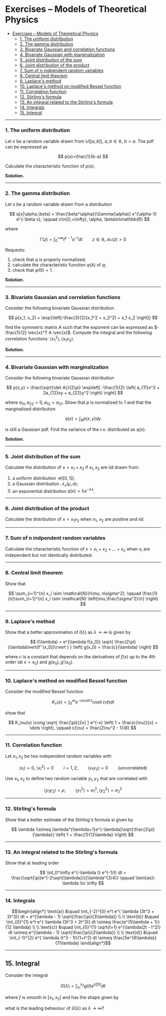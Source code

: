 <link rel="stylesheet" type="text/css" href="https://tikzjax.com/v1/fonts.css">
<script src="https://tikzjax.com/v1/tikzjax.js"></script>

<script type="text/x-mathjax-config">
    MathJax.Hub.Config({
    tex2jax: {
        skipTags: ['script', 'noscript', 'style', 'textarea', 'pre'],
        inlineMath: [['$','$']]
    }
    });
</script>
<script src="https://cdn.mathjax.org/mathjax/latest/MathJax.js?config=TeX-AMS-MML_HTMLorMML" type="text/javascript"></script>


# Exercises – Models of Theoretical Physics

- [Exercises – Models of Theoretical Physics](#exercises--models-of-theoretical-physics)
    - [1. The uniform distribution](#1-the-uniform-distribution)
    - [2. The gamma distribution](#2-the-gamma-distribution)
    - [3. Bivariate Gaussian and correlation functions](#3-bivariate-gaussian-and-correlation-functions)
    - [4. Bivariate Gaussian with marginalization](#4-bivariate-gaussian-with-marginalization)
    - [5. Joint distribution of the sum](#5-joint-distribution-of-the-sum)
    - [6. Joint distribution of the product](#6-joint-distribution-of-the-product)
    - [7. Sum of n indpendent random variables](#7-sum-of-n-indpendent-random-variables)
    - [8. Central limit theorem](#8-central-limit-theorem)
    - [9. Laplace's method](#9-laplaces-method)
    - [10. Laplace's method on modified Bessel function](#10-laplaces-method-on-modified-bessel-function)
    - [11. Correlation function](#11-correlation-function)
    - [12. Stirling's formula](#12-stirlings-formula)
    - [13. An integral related to the Stirling's formula](#13-an-integral-related-to-the-stirlings-formula)
    - [14. Integrals](#14-integrals)
  - [15. Integral](#15-integral)

---

### 1. The uniform distribution

Let $x$ be a random variable drawn from $U([a,b])$, $a,b\in\mathbb{R}$, $b>a$. The pdf can be expressed as

$$ p(x)=\frac{1}{b-a} $$ 

Calculate the characteristic function of $p(x)$.
 
**Solution.**

---
### 2. The gamma distribution

Let $x$ be a random variable drawn from a distribution

$$ q(x|\alpha,\beta) = \frac{\beta^\alpha}{\Gamma(\alpha)} x^{\alpha-1} e^{-\beta x}, \qquad x\in[0,+\infty), \alpha, \beta\in\mathbb{R} $$

where

$$ \Gamma(z) = \int_0^{+\infty} t^{z-1} e^{-t} dt \qquad z\in\mathbb{R}, \mathcal{Re}(z)>0 $$

Requests:
1. check that $q$ is properly normalized;
2. calculate the characteristic function $\varphi(k)$ of $q$;
3. check that $\varphi(0)=1$.

**Solution.**

---

### 3. Bivariate Gaussian and correlation functions

Consider the following bivariate Gaussian distribution

$$ p(x_1, x_2) = \exp{\left[-\frac{3}{2}(x_1^2 + x_2^2) + x_1 x_2 \right]} $$

find the symmetric matrix $A$ such that the exponent can be expressed as $-\frac{1}{2} \vec{x}^T A \vec{x}$. Compute the integral and the following correlation functions: $\langle x_1^2 \rangle, \langle x_1 x_2 \rangle$.

**Solution.**

---
### 4. Bivariate Gaussian with marginalization

Consider the following bivariate Gaussian distribution

$$ p(x,y) = \frac{\sqrt{\det A}}{2\pi} \exp\left[ -\frac{1}{2} \left( a_{11}x^2 + 2a_{12}xy + a_{22}y^2 \right) \right] $$

where $a_{11},a_{22}>0, a_{12}=a_{21}$. Show that $p$ is normalized to 1 and that the marginalized distribution

$$ q(x) = \int_{\mathbb{R}} p(x,y)dy $$

is still a Gaussian pdf. Find the variance of the r.v. distributed as $q(x)$.

**Solution.**

---

### 5. Joint distribution of the sum

Calculate the distribution of $x=x_1 + x_2$ if $x_1, x_2$ are iid drawn from:
1. a uniform distribution $\mathcal{U}([0,1])$;
2. a Gaussian distribution $\mathcal{N}_x(\mu,\sigma)$;
3. an exponential distribution $q(x) = \lambda e^{-\lambda x}$.

---

### 6. Joint distribution of the product

Calculate the distribution of $x=x_1 x_2$ when $x_1$, $x_2$ are positive and iid.

---

### 7. Sum of n indpendent random variables

Calculate the characteristic function of $x=x_1+x_2+\dots+x_n$ when $x_i$ are independent but not identically distributed.

---

### 8. Central limit theorem

Show that

$$ \sum_{i=1}^{n} x_i \sim \mathcal{N}(n\mu, n\sigma^2); \qquad \frac{1}{n}\sum_{i=1}^{n} x_i \sim \mathcal{N} \left(\mu,\frac{\sigma^2}{n} \right) $$

---

### 9. Laplace's method

Show that a better approximation of $I(\lambda)$ as $\lambda\to\infty$ is given by

$$ I(\lambda) = e^{\lambda f(x_0)} \sqrt{ \frac{2\pi}{\lambda\lvert{f''(x_0)}\rvert } } \left( g(x_0) + \frac{c}{\lambda} \right) $$

where $c$ is a constant that depends on the derivatives of $f(x)$ up to the 4th order (at $x=x_0$) and $g(x_0), g'(x_0)$.

---

### 10. Laplace's method on modified Bessel function

Consider the modified Bessel function

$$ K_\nu(x) = \int_0^{\infty} e^{-x \cosh t} \cosh (\nu t) dt $$

show that

$$ K_\nu(x) \cong \sqrt{ \frac{\pi}{2x} } e^{-x} \left( 1 + \frac{c(\nu)}{x} + \dots \right), \qquad c(\nu) = \frac{2\nu^2 - 1}{8} $$

---

### 11. Correlation function

Let $x_1, x_2$ be two independent random variables with

$$ \langle x_i \rangle = 0,\ \langle x_i^2 \rangle = 0 \qquad i=1,2; \qquad \langle x_1 x_2 \rangle = 0 \qquad \text{(uncorrelated)} $$

Use $x_1, x_2$ to define two random variable $y_1, y_2$ that are correlated with

$$ \langle y_1 y_2 \rangle = \rho; \qquad \langle y_1^2 \rangle = \sigma_1^2, \langle y_2^2 \rangle = \sigma_2^2 $$

---

### 12. Stirling's formula

Show that a better estimate of the Stirling's formula si given by

$$ \lambda !\simeq \lambda^{\lambda+1}e^{-\lambda}\sqrt{\frac{2\pi}{\lambda}} \left( 1 + \frac{1}{12\lambda} \right) $$

---

### 13. An integral related to the Stirling's formula

Show that at leading order 

$$ \int_0^\infty e^{-\lambda t} e^{-1/t} dt = \frac{\sqrt{\pi}e^{-2\sqrt{\lambda}}}{\lambda^{3/4}} \qquad \text{as}\ \lambda \to \infty $$

---

### 14. Integrals

$$\begin{align*} \text{a)} &\quad \int_{-2}^{0} e^t e^{ \lambda (3t^3 + 2t^3)} dt = e^{\lambda - 1} \sqrt{\frac{\pi}{3\lambda}} \\
\\
\text{b)} &\quad \int_{0}^{1} e^t e^{ \lambda (3t^3 + 2t^3)} dt \simeq \frac{e^{5\lambda + 1}}{12 \lambda} \\
\\
\text{c)} &\quad \int_{0}^{1} \sqrt{t+1} e^{\lambda(2t - t^2)} dt \simeq e^{\lambda - 1} \sqrt{\frac{\pi}{2\lambda}} \\
\\
\text{d)} &\quad \int_{-1}^{2} e^{ \lambda (t^3 - 1)}(1+t^2) dt \simeq \frac{5e^{6\lambda}}{11\lambda} 
\end{align*}$$ 

---

## 15. Integral

Consider the integral

$$ G(\lambda) = \int_{x_1}^{x_2} g(t) e^{\lambda f(t)} dt $$

where $f$ is smooth in $[x_1,x_2]$ and has the shape given by

<script type="text/tikz">


\tikzset{every picture/.style={line width=0.75pt}} %set default line width to 0.75pt        

\begin{tikzpicture}[x=0.75pt,y=0.75pt,yscale=-1,xscale=1]
%uncomment if require: \path (0,238); %set diagram left start at 0, and has height of 238

%Straight Lines [id:da23526362934300482] 
\draw    (14.5,187) -- (278,187) ;
\draw [shift={(280,187)}, rotate = 180] [color={rgb, 255:red, 0; green, 0; blue, 0 }  ][line width=0.75]    (10.93,-3.29) .. controls (6.95,-1.4) and (3.31,-0.3) .. (0,0) .. controls (3.31,0.3) and (6.95,1.4) .. (10.93,3.29)   ;
%Straight Lines [id:da507394361412951] 
\draw    (34,213.5) -- (34,15.5) ;
\draw [shift={(34,13.5)}, rotate = 90] [color={rgb, 255:red, 0; green, 0; blue, 0 }  ][line width=0.75]    (10.93,-3.29) .. controls (6.95,-1.4) and (3.31,-0.3) .. (0,0) .. controls (3.31,0.3) and (6.95,1.4) .. (10.93,3.29)   ;
%Curve Lines [id:da38177544585289147] 
\draw [color={rgb, 255:red, 74; green, 144; blue, 226 }  ,draw opacity=1 ][line width=1.5]    (49.5,212) .. controls (71.5,45.5) and (102,59.5) .. (136,124) .. controls (170,188.5) and (196.5,190) .. (220.5,14.5) ;
%Straight Lines [id:da2561674175737174] 
\draw    (16.5,78.5) -- (279.5,78.5) ;
%Straight Lines [id:da45934936488879585] 
\draw    (211,18.5) -- (211,213) ;
%Straight Lines [id:da15160053107712046] 
\draw    (61,18) -- (61,212.5) ;
%Straight Lines [id:da7142987422529892] 
\draw    (95.5,79) -- (95.5,186.5) ;

% Text Node
\draw (63,185.4) node [anchor=north west][inner sep=0.75pt]    {$x_{1}$};
% Text Node
\draw (213,186.4) node [anchor=north west][inner sep=0.75pt]    {$x_{2}$};
% Text Node
\draw (95,187.4) node [anchor=north west][inner sep=0.75pt]    {$x_{0}$};


\end{tikzpicture}
</script>

what is the leading behaviour of $G(\lambda)$ as $\lambda\to\infty$?

